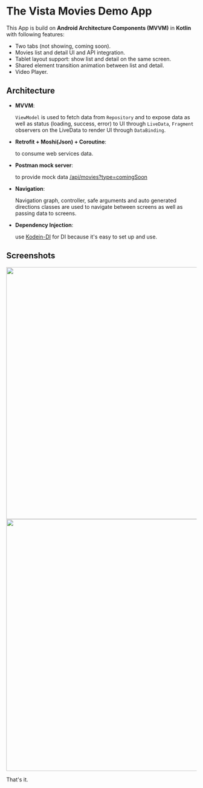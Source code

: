 # The Vista Movies Demo App

This App is build on **Android Architecture Components (MVVM)** in **Kotlin** with following features:

- Two tabs (not showing, coming soon).
- Movies list and detail UI and API integration.
- Tablet layout support: show list and detail on the same screen.
- Shared element transition animation between list and detail.
- Video Player.

## Architecture

- **MVVM**:

    `ViewModel` is used to fetch data from `Repository` and to expose data as well as status (loading, success, error) to UI through `LiveData`, `Fragment` observers on the LiveData to render UI through `DataBinding`.
- **Retrofit + Moshi(Json) + Coroutine**:

    to consume web services data.
- **Postman mock server**:

    to provide mock data [/api/movies?type=comingSoon
](https://documenter.getpostman.com/view/5298582/SVfRv8vp?version=latest#fd182532-683b-43ee-b0b7-9e26d415facd)
- **Navigation**:

    Navigation graph, controller, safe arguments and auto generated directions classes are used to navigate between screens as well as passing data to screens.
- **Dependency Injection**:

    use [Kodein-DI](https://github.com/Kodein-Framework/Kodein-DI) for DI because it's easy to set up and use.


## Screenshots

<img src="https://user-images.githubusercontent.com/54767749/65827834-c6a41980-e2d7-11e9-81d7-09bf8ccdfbd9.png" width="666">
<img src="https://user-images.githubusercontent.com/54767749/65827836-c9067380-e2d7-11e9-86df-92d53115835c.png" width="666">


That's it.